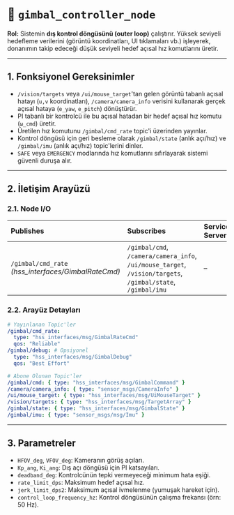 # 🔄 `gimbal_controller_node`

**Rol:** Sistemin **dış kontrol döngüsünü (outer loop)** çalıştırır. Yüksek seviyeli hedefleme verilerini (görüntü koordinatları, UI tıklamaları vb.) işleyerek, donanımın takip edeceği düşük seviyeli hedef açısal hız komutlarını üretir.

---

## 1. Fonksiyonel Gereksinimler

*   `/vision/targets` veya `/ui/mouse_target`'tan gelen görüntü tabanlı açısal hatayı (`u,v` koordinatları), `/camera/camera_info` verisini kullanarak gerçek açısal hataya (`e_yaw`, `e_pitch`) dönüştürür.
*   PI tabanlı bir kontrolcü ile bu açısal hatadan bir hedef açısal hız komutu (`ω_cmd`) üretir.
*   Üretilen hız komutunu `/gimbal/cmd_rate` topic'i üzerinden yayınlar.
*   Kontrol döngüsü için geri besleme olarak `/gimbal/state` (anlık açı/hız) ve `/gimbal/imu` (anlık açı/hız) topic'lerini dinler.
*   `SAFE` veya `EMERGENCY` modlarında hız komutlarını sıfırlayarak sistemi güvenli duruşa alır.

---

## 2. İletişim Arayüzü

### 2.1. Node I/O

| Publishes | Subscribes | Service Servers | Service Clients |
| :--- | :--- | :--- | :--- |
| `/gimbal/cmd_rate` *(hss_interfaces/GimbalRateCmd)* | `/gimbal/cmd`,<br>`/camera/camera_info`,<br>`/ui/mouse_target`,<br>`/vision/targets`,<br>`/gimbal/state`,<br>`/gimbal/imu` | – | – |

### 2.2. Arayüz Detayları

```yaml
# Yayınlanan Topic'ler
/gimbal/cmd_rate:
  type: "hss_interfaces/msg/GimbalRateCmd"
  qos: "Reliable"
/gimbal/debug: # Opsiyonel
  type: "hss_interfaces/msg/GimbalDebug"
  qos: "Best Effort"

# Abone Olunan Topic'ler
/gimbal/cmd: { type: "hss_interfaces/msg/GimbalCommand" }
/camera/camera_info: { type: "sensor_msgs/CameraInfo" }
/ui/mouse_target: { type: "hss_interfaces/msg/UiMouseTarget" }
/vision/targets: { type: "hss_interfaces/msg/TargetArray" }
/gimbal/state: { type: "hss_interfaces/msg/GimbalState" }
/gimbal/imu: { type: "sensor_msgs/msg/Imu" }
```

---

## 3. Parametreler

*   `HFOV_deg`, `VFOV_deg`: Kameranın görüş açıları.
*   `Kp_ang`, `Ki_ang`: Dış açı döngüsü için PI katsayıları.
*   `deadband_deg`: Kontrolcünün tepki vermeyeceği minimum hata eşiği.
*   `rate_limit_dps`: Maksimum hedef açısal hız.
*   `jerk_limit_dps2`: Maksimum açısal ivmelenme (yumuşak hareket için).
*   `control_loop_frequency_hz`: Kontrol döngüsünün çalışma frekansı (örn: 50 Hz).